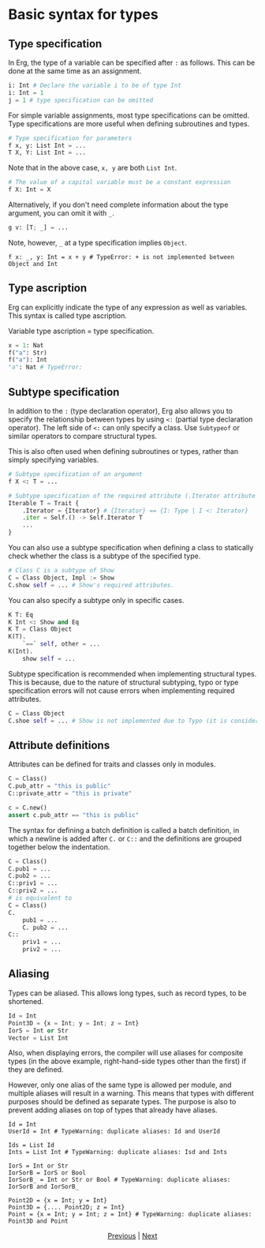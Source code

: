 # Basic syntax for types

## Type specification

In Erg, the type of a variable can be specified after `:` as follows. This can be done at the same time as an assignment.

```python
i: Int # Declare the variable i to be of type Int
i: Int = 1
j = 1 # type specification can be omitted
```

For simple variable assignments, most type specifications can be omitted.
Type specifications are more useful when defining subroutines and types.

```python
# Type specification for parameters
f x, y: List Int = ...
T X, Y: List Int = ...
```

Note that in the above case, `x, y` are both `List Int`.

```python
# The value of a capital variable must be a constant expression
f X: Int = X
```

Alternatively, if you don't need complete information about the type argument, you can omit it with `_`.

```python
g v: [T; _] = ...
```

Note, however, `_` at a type specification implies `Object`.

```python,compile_fail
f x: _, y: Int = x + y # TypeError: + is not implemented between Object and Int
```

## Type ascription

Erg can explicitly indicate the type of any expression as well as variables. This syntax is called type ascription.

Variable type ascription = type specification.

```python
x = 1: Nat
f("a": Str)
f("a"): Int
"a": Nat # TypeError:
```

## Subtype specification

In addition to the `:` (type declaration operator), Erg also allows you to specify the relationship between types by using `<:` (partial type declaration operator).
The left side of `<:` can only specify a class. Use `Subtypeof` or similar operators to compare structural types.

This is also often used when defining subroutines or types, rather than simply specifying variables.

```python
# Subtype specification of an argument
f X <: T = ...

# Subtype specification of the required attribute (.Iterator attribute is required to be a subtype of type Iterator)
Iterable T = Trait {
    .Iterator = {Iterator} # {Iterator} == {I: Type | I <: Iterator}
    .iter = Self.() -> Self.Iterator T
    ...
}
```

You can also use a subtype specification when defining a class to statically check whether the class is a subtype of the specified type.

```python
# Class C is a subtype of Show
C = Class Object, Impl := Show
C.show self = ... # Show's required attributes.
```

You can also specify a subtype only in specific cases.

```python
K T: Eq
K Int <: Show and Eq
K T = Class Object
K(T).
    `==` self, other = ...
K(Int).
    show self = ...
```

Subtype specification is recommended when implementing structural types.
This is because, due to the nature of structural subtyping, typo or type specification errors will not cause errors when implementing required attributes.

```python
C = Class Object
C.shoe self = ... # Show is not implemented due to Typo (it is considered just a unique method).
```

## Attribute definitions

Attributes can be defined for traits and classes only in modules.

```python
C = Class()
C.pub_attr = "this is public"
C::private_attr = "this is private"

c = C.new()
assert c.pub_attr == "this is public"
```

The syntax for defining a batch definition is called a batch definition, in which a newline is added after `C.` or `C::` and the definitions are grouped together below the indentation.

```python
C = Class()
C.pub1 = ...
C.pub2 = ...
C::priv1 = ...
C::priv2 = ...
# is equivalent to
C = Class()
C.
    pub1 = ...
    C. pub2 = ...
C::
    priv1 = ...
    priv2 = ...
```

## Aliasing

Types can be aliased. This allows long types, such as record types, to be shortened.

```python
Id = Int
Point3D = {x = Int; y = Int; z = Int}
IorS = Int or Str
Vector = List Int
```

Also, when displaying errors, the compiler will use aliases for composite types (in the above example, right-hand-side types other than the first) if they are defined.

However, only one alias of the same type is allowed per module, and multiple aliases will result in a warning.
This means that types with different purposes should be defined as separate types.
The purpose is also to prevent adding aliases on top of types that already have aliases.

```python,compile_warn
Id = Int
UserId = Int # TypeWarning: duplicate aliases: Id and UserId

Ids = List Id
Ints = List Int # TypeWarning: duplicate aliases: Isd and Ints

IorS = Int or Str
IorSorB = IorS or Bool
IorSorB_ = Int or Str or Bool # TypeWarning: duplicate aliases: IorSorB and IorSorB_

Point2D = {x = Int; y = Int}
Point3D = {.... Point2D; z = Int}
Point = {x = Int; y = Int; z = Int} # TypeWarning: duplicate aliases: Point3D and Point
```

<p align='center'>
    <a href='./01_type_system.md'>Previous</a> | <a href='./03_trait.md'>Next</a>
</p>
